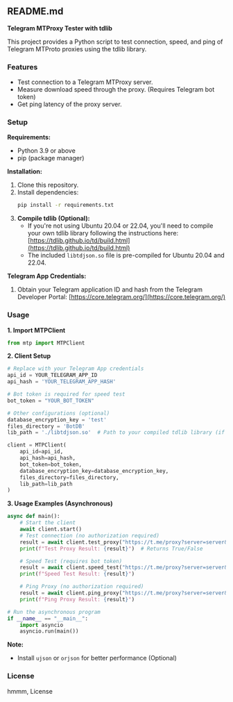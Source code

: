 ##  README.md

**Telegram MTProxy Tester with tdlib**

This project provides a Python script to test connection, speed, and ping of Telegram MTProto proxies using the tdlib library.

### Features

* Test connection to a Telegram MTProxy server.
* Measure download speed through the proxy. (Requires Telegram bot token)
* Get ping latency of the proxy server. 

### Setup

**Requirements:**

* Python 3.9 or above
* pip (package manager)

**Installation:**

1. Clone this repository.
2. Install dependencies:
   ```bash
   pip install -r requirements.txt
   ```
3. **Compile tdlib (Optional):**
   - If you're not using Ubuntu 20.04 or 22.04, you'll need to compile your own tdlib library following the instructions here: [https://tdlib.github.io/td/build.html](https://tdlib.github.io/td/build.html)
   - The included `libtdjson.so` file is pre-compiled for Ubuntu 20.04 and 22.04.

**Telegram App Credentials:**

1. Obtain your Telegram application ID and hash from the Telegram Developer Portal: [https://core.telegram.org/](https://core.telegram.org/) 

### Usage

**1. Import MTPClient**

```python
from mtp import MTPClient
```

**2. Client Setup**

```python
# Replace with your Telegram App credentials
api_id = YOUR_TELEGRAM_APP_ID
api_hash = 'YOUR_TELEGRAM_APP_HASH'

# Bot token is required for speed test
bot_token = "YOUR_BOT_TOKEN"

# Other configurations (optional)
database_encryption_key = 'test'
files_directory = 'BotDB'
lib_path = './libtdjson.so'  # Path to your compiled tdlib library (if applicable)

client = MTPClient(
    api_id=api_id,
    api_hash=api_hash,
    bot_token=bot_token,
    database_encryption_key=database_encryption_key,
    files_directory=files_directory,
    lib_path=lib_path
)
```

**3. Usage Examples (Asynchronous)**

```python
async def main():
    # Start the client
    await client.start()
    # Test connection (no authorization required)
    result = await client.test_proxy("https://t.me/proxy?server=server&port=port&secret=secret")
    print(f"Test Proxy Result: {result}")  # Returns True/False

    # Speed Test (requires bot token)
    result = await client.speed_test("https://t.me/proxy?server=server&port=port&secret=secret")
    print(f"Speed Test Result: {result}")  

    # Ping Proxy (no authorization required)
    result = await client.ping_proxy("https://t.me/proxy?server=server&port=port&secret=secret")
    print(f"Ping Proxy Result: {result}")  

# Run the asynchronous program
if __name__ == "__main__":
    import asyncio
    asyncio.run(main())
```

**Note:**

* Install `ujson` or `orjson` for better performance (Optional)

### License

hmmm, License
